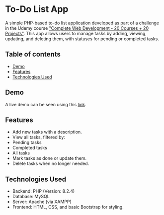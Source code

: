 # To-Do List App
A simple PHP-based to-do list application developed as part of a challenge in the Udemy course ["Complete Web Development - 20 Courses + 20 Projects"](https://www.udemy.com/course/web-completo). This app allows users to manage tasks by adding, viewing, updating, and deleting them, with statuses for pending or completed tasks.

## Table of contents
- [Demo](#demo)
- [Features](#features)
- [Technologies Used](#technologies-used)

## Demo
A live demo can be seen using this [link]().

## Features
 - Add new tasks with a description.
 - View all tasks, filtered by:
  - Pending tasks
  - Completed tasks
  - All tasks
 - Mark tasks as done or update them.
 - Delete tasks when no longer needed.

## Technologies Used
 - Backend: PHP (Version: 8.2.4)
 - Database: MySQL
 - Server: Apache (via XAMPP)
 - Frontend: HTML, CSS, and basic Bootstrap for styling.
